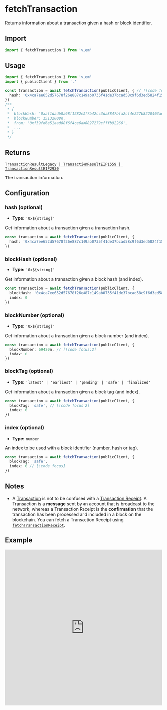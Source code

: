 # fetchTransaction

Returns information about a transaction given a hash or block identifier.

## Import

```ts
import { fetchTransaction } from 'viem'
```

## Usage

```ts
import { fetchTransaction } from 'viem'
import { publicClient } from '.'
 
const transaction = await fetchTransaction(publicClient, { // [!code focus:99]
  hash: '0x4ca7ee652d57678f26e887c149ab0735f41de37bcad58c9f6d3ed5824f15b74d'
})
/**
 * {
 *  blockHash: '0xaf1dadb8a98f1282e8f7b42cc3da8847bfa2cf4e227b8220403ae642e1173088',
 *  blockNumber: 15132008n,
 *  from: '0xf39fd6e51aad88f6f4ce6ab8827279cfffb92266',
 *  ...
 * }
 */
```

## Returns

[`TransactionResultLegacy | TransactionResultEIP1559 | TransactionResultEIP2930`](/TODO)

The transaction information.

## Configuration

### hash (optional)

- **Type:** `'0x${string}'`

Get information about a transaction given a transaction hash.

```ts
const transaction = await fetchTransaction(publicClient, {
  hash: '0x4ca7ee652d57678f26e887c149ab0735f41de37bcad58c9f6d3ed5824f15b74d' // [!code focus]
})
```

### blockHash (optional)

- **Type:** `'0x${string}'`

Get information about a transaction given a block hash (and index).

```ts
const transaction = await fetchTransaction(publicClient, {
  blockHash: '0x4ca7ee652d57678f26e887c149ab0735f41de37bcad58c9f6d3ed5824f15b74d', // [!code focus:2]
  index: 0
})
```

### blockNumber (optional)

- **Type:** `'0x${string}'`

Get information about a transaction given a block number (and index).

```ts
const transaction = await fetchTransaction(publicClient, {
  blockNumber: 69420n, // [!code focus:2]
  index: 0
})
```

### blockTag (optional)

- **Type:** `'latest' | 'earliest' | 'pending' | 'safe' | 'finalized'`

Get information about a transaction given a block tag (and index).

```ts
const transaction = await fetchTransaction(publicClient, {
  blockTag: 'safe', // [!code focus:2]
  index: 0
})
```

### index (optional)

- **Type:** `number`

An index to be used with a block identifier (number, hash or tag).

```ts
const transaction = await fetchTransaction(publicClient, {
  blockTag: 'safe',
  index: 0 // [!code focus]
})
```


## Notes

- A [Transaction](#fetchtransaction) is not to be confused with a [Transaction Receipt](/TODO). A Transaction is a **message** sent by an account that is broadcast to the network, whereas a Transaction Receipt is the **confirmation** that the transaction has been processed and included in a block on the blockchain. You can fetch a Transaction Receipt using [`fetchTransactionReceipt`](/TODO).

## Example

<iframe frameborder="0" width="100%" height="500px" src="https://replit.com/@jxom/fetchTransaction?embed=true"></iframe>